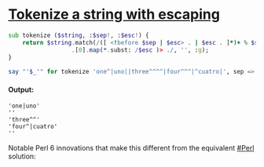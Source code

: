 [1]: https://rosettacode.org/wiki/Tokenize_a_string_with_escaping

# [Tokenize a string with escaping][1]

```raku
sub tokenize ($string, :$sep!, :$esc!) {
    return $string.match(/([ <!before $sep | $esc> . | $esc . ]*)+ % $sep/)\
                  .[0].map(*.subst: /$esc )> ./, '', :g);
}
 
say "'$_'" for tokenize 'one^|uno||three^^^^|four^^^|^cuatro|', sep => '|', esc => '^';
```

#### Output:
```
'one|uno'
''
'three^^'
'four^|cuatro'
''
```


Notable Perl 6 innovations that make this different from the equivalent [#Perl](#Perl) solution: